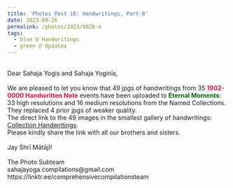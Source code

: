 ```yaml
---
title: 'Photos Post 16: Handwritings, Part 8'
date: 2023-08-26
permalink: /photos/2023/0826-d
tags:
  - blue @ Handwritings
  - green @ Updates
---
```


<p>
<br>
Dear Sahaja Yogis and Sahaja Yoginīs,<br>
<br>
We are pleased to let you know that 49 jpgs of handwritings from 35 <font color="Crimson"><b>1902-0000 Handwritten Note</b></font> events have been uploaded to <font color="DarkGreen"><b>Eternal Moments</b></font>: 33 high resolutions and 16 medium resolutions from the Named Collections. They replaced 4 prior jpgs of weaker quality.<br>
The direct link to the 49 images in the smallest gallery of handwritings: <a href="https://eternalmoments.smugmug.com/Collections/Yogi-Mahajan-Collection/Handwritings"> Collection Handwritings</a>.<br>
Please kindly share the link with all our brothers and sisters.<br>
<br>
Jay Śhrī Mātājī!<br>
<br>
The Photo Subteam<br>
sahajayoga.compilations@gmail.com<br>
https://linktr.ee/comprehensivecompilationsteam<br>
</p>